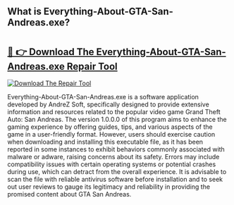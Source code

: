 ## What is Everything-About-GTA-San-Andreas.exe? 

# <h2><a href="https://exedetect.com/download.php?Everything-About-GTA-San-Andreas.exe">🔗 👉 Download The Everything-About-GTA-San-Andreas.exe Repair Tool</a></h2>

[![Download The Repair Tool](https://exedetect.com/download-button.jpg)](https://exedetect.com/download.php?Everything-About-GTA-San-Andreas.exe)

Everything-About-GTA-San-Andreas.exe is a software application developed by AndreZ Soft, specifically designed to provide extensive information and resources related to the popular video game Grand Theft Auto: San Andreas. The version 1.0.0.0 of this program aims to enhance the gaming experience by offering guides, tips, and various aspects of the game in a user-friendly format. However, users should exercise caution when downloading and installing this executable file, as it has been reported in some instances to exhibit behaviors commonly associated with malware or adware, raising concerns about its safety. Errors may include compatibility issues with certain operating systems or potential crashes during use, which can detract from the overall experience. It is advisable to scan the file with reliable antivirus software before installation and to seek out user reviews to gauge its legitimacy and reliability in providing the promised content about GTA San Andreas.